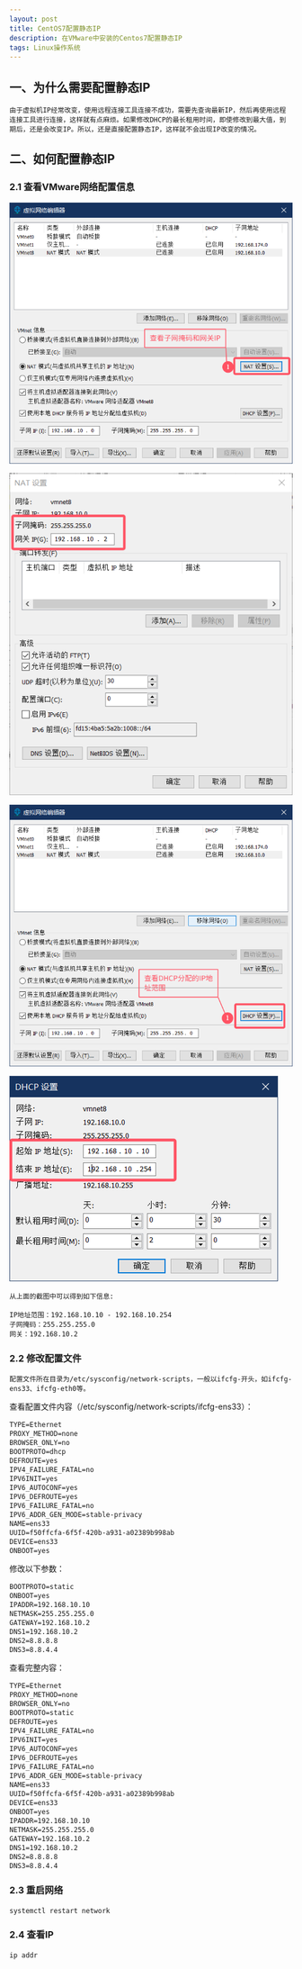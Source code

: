 ```yaml
---
layout: post
title: CentOS7配置静态IP
description: 在VMware中安装的Centos7配置静态IP
tags: Linux操作系统
---
```


## 一、为什么需要配置静态IP

```shell
由于虚拟机IP经常改变，使用远程连接工具连接不成功，需要先查询最新IP，然后再使用远程连接工具进行连接，这样就有点麻烦。如果修改DHCP的最长租用时间，即使修改到最大值，到期后，还是会改变IP。所以，还是直接配置静态IP，这样就不会出现IP改变的情况。
```

## 二、如何配置静态IP

### 2.1 查看VMware网络配置信息

![image-20251012211633090](/images/posts/2025-10-12-CenOS7配置静态IP/image-20251012211633090.png)

![image-20251012211659669](/images/posts/2025-10-12-CenOS7配置静态IP/image-20251012211659669.png)

![image-20251012211802697](/images/posts/2025-10-12-CenOS7配置静态IP/image-20251012211802697.png)

![image-20251012211831825](/images/posts/2025-10-12-CenOS7配置静态IP/image-20251012211831825.png)

```
从上面的截图中可以得到如下信息:

IP地址范围：192.168.10.10 - 192.168.10.254
子网掩码：255.255.255.0
网关：192.168.10.2
```

### 2.2 修改配置文件

```
配置文件所在目录为/etc/sysconfig/network-scripts，一般以ifcfg-开头，如ifcfg-ens33、ifcfg-eth0等。
```

查看配置文件内容（/etc/sysconfig/network-scripts/ifcfg-ens33）：

```
TYPE=Ethernet
PROXY_METHOD=none
BROWSER_ONLY=no
BOOTPROTO=dhcp
DEFROUTE=yes
IPV4_FAILURE_FATAL=no
IPV6INIT=yes
IPV6_AUTOCONF=yes
IPV6_DEFROUTE=yes
IPV6_FAILURE_FATAL=no
IPV6_ADDR_GEN_MODE=stable-privacy
NAME=ens33
UUID=f50ffcfa-6f5f-420b-a931-a02389b998ab
DEVICE=ens33
ONBOOT=yes
```

修改以下参数：

```
BOOTPROTO=static
ONBOOT=yes
IPADDR=192.168.10.10
NETMASK=255.255.255.0
GATEWAY=192.168.10.2
DNS1=192.168.10.2
DNS2=8.8.8.8
DNS3=8.8.4.4
```

查看完整内容：

```
TYPE=Ethernet
PROXY_METHOD=none
BROWSER_ONLY=no
BOOTPROTO=static
DEFROUTE=yes
IPV4_FAILURE_FATAL=no
IPV6INIT=yes
IPV6_AUTOCONF=yes
IPV6_DEFROUTE=yes
IPV6_FAILURE_FATAL=no
IPV6_ADDR_GEN_MODE=stable-privacy
NAME=ens33
UUID=f50ffcfa-6f5f-420b-a931-a02389b998ab
DEVICE=ens33
ONBOOT=yes
IPADDR=192.168.10.10
NETMASK=255.255.255.0
GATEWAY=192.168.10.2
DNS1=192.168.10.2
DNS2=8.8.8.8
DNS3=8.8.4.4
```

### 2.3 重启网络

```shell
systemctl restart network
```

### 2.4 查看IP

```shell
ip addr
```
